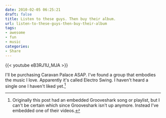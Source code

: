 ```yaml
---
date: 2010-02-05 06:25:21
draft: false
title: Listen to these guys. Then buy their album.
url: listen-to-these-guys-then-buy-their-album
tags:
- awesome
- fun
- music
categories:
- Share
---
```


{{< youtube eB3RJ1U_MJA >}}

I'll be purchasing Caravan Palace ASAP. I've found a group that embodies the music I love. Apparently it's called Electro Swing. I haven't heard a single one I haven't liked yet.[^1]

[^1]: Originally this post had an embedded Grooveshark song or playlist, but I can't be certain which since Grooveshark isn't up anymore. Instead I've embedded one of their videos.
